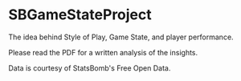 # SBGameStateProject

The idea behind Style of Play, Game State, and player performance.

Please read the PDF for a written analysis of the insights.

Data is courtesy of StatsBomb's Free Open Data.

